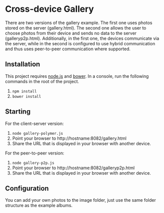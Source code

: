 # Cross-device Gallery

There are two versions of the gallery example. The first one uses photos stored on the server (gallery.html).
The second one allows the user to choose photos from their device and sends no data to the server (galleryp2p.html).
Additionally, in the first one, the devices communicate via the server, while in the second is configured to use hybrid communication and thus uses peer-to-peer communication where supported.

## Installation
This project requires [node.js](nodejs.org) and [bower](bower.io). In a console, run the following commands in the root of the project.


1. `npm install`
2. `bower install`

## Starting
For the client-server version:

1. `node gallery-polymer.js`
2. Point your browser to http://hostname:8082/gallery.html
3. Share the URL that is displayed in your browser with another device.

For the peer-to-peer version:

1. `node gallery-p2p.js`
2. Point your browser to http://hostname:8082/galleryp2p.html
3. Share the URL that is displayed in your browser with another device.

## Configuration
You can add your own photos to the image folder, just use the same folder structure as the example albums.

